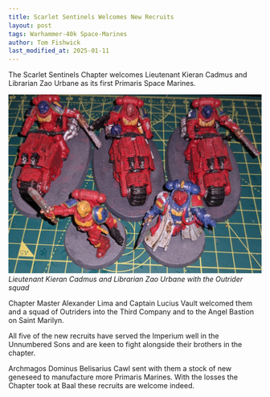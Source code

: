 ```yaml
---
title: Scarlet Sentinels Welcomes New Recruits
layout: post
tags: Warhammer-40k Space-Marines
author: Tom Fishwick
last_modified_at: 2025-01-11
---
```


The Scarlet Sentinels Chapter welcomes Lieutenant Kieran Cadmus and Librarian Zao Urbane as its first Primaris Space Marines.

![Lieutenant Kieran Cadmus and Librarian Zao Urbane](/assets/images/SpaceMarinesLibrarianAndLieutenant.jpg)
_Lieutenant Kieran Cadmus and Librarian Zao Urbane with the Outrider squad_

Chapter Master Alexander Lima and Captain Lucius Vault welcomed them and a squad of Outriders into the Third Company and to the Angel Bastion on Saint Marilyn.

All five of the new recruits have served the Imperium well in the Unnumbered Sons and are keen to fight alongside their brothers in the chapter.

Archmagos Dominus Belisarius Cawl sent with them a stock of new geneseed to manufacture more Primaris Marines. With the losses the Chapter took at Baal these recruits are welcome indeed.
